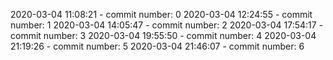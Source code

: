 2020-03-04 11:08:21 - commit number: 0
2020-03-04 12:24:55 - commit number: 1
2020-03-04 14:05:47 - commit number: 2
2020-03-04 17:54:17 - commit number: 3
2020-03-04 19:55:50 - commit number: 4
2020-03-04 21:19:26 - commit number: 5
2020-03-04 21:46:07 - commit number: 6

